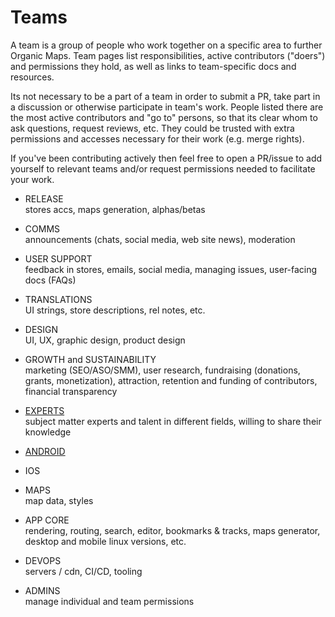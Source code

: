 # Teams

A team is a group of people who work together on a specific area to further Organic Maps.
Team pages list responsibilities, active contributors ("doers") and permissions they hold, as well as links to team-specific docs and resources.

Its not necessary to be a part of a team in order to submit a PR, take part in a discussion or otherwise participate in team's work.
People listed there are the most active contributors and "go to" persons, so that its clear whom to ask questions, request reviews, etc.
They could be trusted with extra permissions and accesses necessary for their work (e.g. merge rights).

If you've been contributing actively then feel free to open a PR/issue to add yourself to relevant teams and/or request permissions needed to facilitate your work.

- RELEASE
<br>stores accs, maps generation, alphas/betas

- COMMS
<br>announcements (chats, social media, web site news), moderation

- USER SUPPORT
<br>feedback in stores, emails, social media, managing issues, user-facing docs (FAQs)

- TRANSLATIONS
<br>UI strings, store descriptions, rel notes, etc.

- DESIGN
<br>UI, UX, graphic design, product design

- GROWTH and SUSTAINABILITY
<br>marketing (SEO/ASO/SMM), user research, fundraising (donations, grants, monetization), attraction, retention and funding of contributors, financial transparency

- [EXPERTS](EXPERTS_TEAM.md)
<br>subject matter experts and talent in different fields, willing to share their knowledge

- [ANDROID](ANDROID_TEAM.md)

- IOS

- MAPS
<br>map data, styles

- APP CORE
<br>rendering, routing, search, editor, bookmarks & tracks, maps generator, desktop and mobile linux versions, etc.

- DEVOPS
<br>servers / cdn, CI/CD, tooling

- ADMINS
<br>manage individual and team permissions
